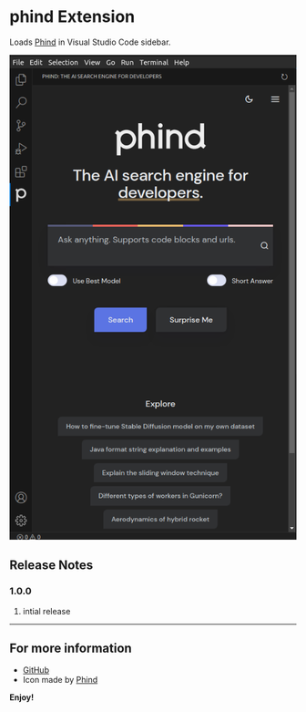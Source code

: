 # phind Extension

Loads [Phind](https://phind.com) in Visual Studio Code sidebar.

![Sidebar](https://raw.githubusercontent.com/Jlopez2045/vsc-phind/main/screenshots/sidebar.png)

## Release Notes

### 1.0.0
1. intial release

---

## For more information

* [GitHub](https://github.com/Jlopez2045/vsc-phind)
* Icon made by <a href="https://phind.com" title="phind">Phind</a>

**Enjoy!**